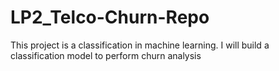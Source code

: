 # LP2_Telco-Churn-Repo
This project is a classification in machine learning. I will build a classification model to perform churn analysis 
